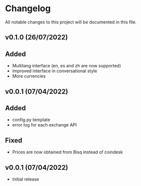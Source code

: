 # Changelog

All notable changes to this project will be documented in this file.
  
## v0.1.0 (26/07/2022)

## Added
- Multilang interface (en, es and zh are now supported)
- Improved interface in conversational style
- More currencies

## v0.0.1 (07/04/2022)

## Added
- config.py template
- error log for each exchange API
  
## Fixed
- Prices are now obtained from Bisq instead of coindesk
  

## v0.0.1 (07/04/2022)

- Initial release
  

